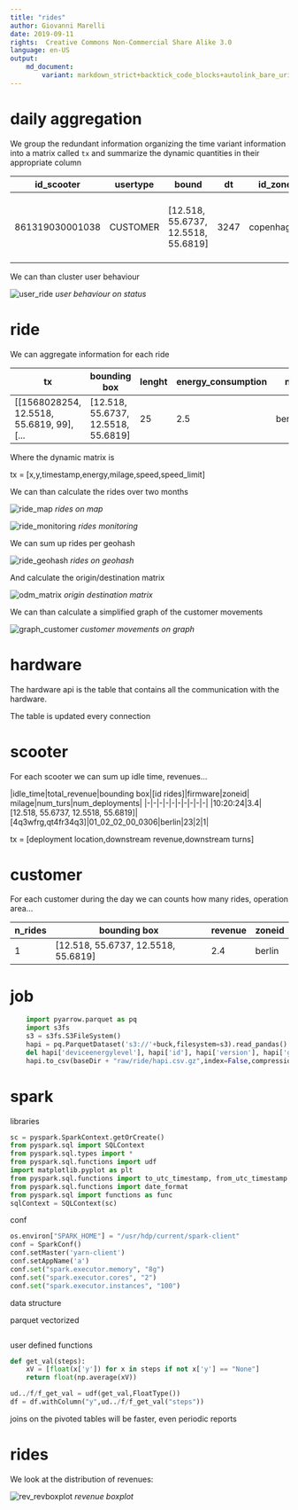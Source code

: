 ```yaml
---
title: "rides"
author: Giovanni Marelli
date: 2019-09-11
rights:  Creative Commons Non-Commercial Share Alike 3.0
language: en-US
output: 
	md_document:
		variant: markdown_strict+backtick_code_blocks+autolink_bare_uris+markdown_github
---
```


# daily aggregation 

We group the redundant information organizing the time variant information into a matrix called `tx` and summarize the dynamic quantities in their appropriate column 

|id_scooter|usertype|bound|dt|id_zone|locked|mileage| n | state| tx |
|-         |-       |-    |- | -     |-     |-      |-  |    - |  - |
861319030001038|  CUSTOMER|  [12.518, 55.6737, 12.5518, 55.6819]|3247| copenhagen | [True, False, False, True, False, False] | 1291|6 | [INTENT_RESERVED, RESERVED, UNAVAILABLE_FOR_RE... |[[1568028254, 12.5518, 55.6819, 99], [... |

We can than cluster user behaviour

![user_ride](../f/f_ride/user_state.png "user ride")
_user behaviour on status_

# ride

We can aggregate information for each ride

|tx|bounding box|lenght|energy_consumption|n|cost|zoneid|firmware|
|-|-|-|-|-|-|-|-|
|[[1568028254, 12.5518, 55.6819, 99], [... |[12.518, 55.6737, 12.5518, 55.6819]|25|2.5|berlin|01_02_02_00_0306|

Where the dynamic matrix is

tx = [x,y,timestamp,energy,milage,speed,speed_limit]

We can than calculate the rides over two months

![ride_map](../f/f_mov/ride_map.png "ride_map")
_rides on map_

![ride_monitoring](../f/f_mov/ride_monitoring.png "ride_monitoring")
_rides monitoring_

We can sum up rides per geohash

![ride_geohash](../f/f_mov/ride_geohash.png "ride geohash")
_rides on geohash_

And calculate the origin/destination matrix

![odm_matrix](../f/f_mov/odm_matrix.png "origin destination matrix")
_origin destination matrix_

We can than calculate a simplified graph of the customer movements

![graph_customer](../f/f_mov/graph_customer.png "graph_customer")
_customer movements on graph_

# hardware

The hardware api is the table that contains all the communication with the hardware. 

The table is updated every connection

# scooter

For each scooter we can sum up idle time, revenues...

|idle_time|total_revenue|bounding box|[id rides]|firmware|zoneid| milage|num_turs|num_deployments| 
|-|-|-|-|-|-|-|-|-|-|
|10:20:24|3.4|[12.518, 55.6737, 12.5518, 55.6819]|[4q3wfrg,qt4fr34q3]|01_02_02_00_0306|berlin|23|2|1|

tx = [deployment location,downstream revenue,downstream turns]

# customer

For each customer during the day we can counts how many rides, operation area...

|n_rides|bounding box|revenue|zoneid|
|-|-|-|-|
|1|[12.518, 55.6737, 12.5518, 55.6819]|2.4|berlin|

# job

```python
    import pyarrow.parquet as pq
    import s3fs
    s3 = s3fs.S3FileSystem()
    hapi = pq.ParquetDataset('s3://'+buck,filesystem=s3).read_pandas().to_pandas()
    del hapi['deviceenergylevel'], hapi['id'], hapi['version'], hapi['gnssupdatedat'], hapi['deviceenergylevel'], hapi['iccid'], hapi['signalstrength'], hapi['lambda_time'], hapi['kinesis_input_time'], hapi['iotprovider'], hapi['imei'], hapi['iotid']
    hapi.to_csv(baseDir + "raw/ride/hapi.csv.gz",index=False,compression="gzip")
```

# spark

libraries

```python
sc = pyspark.SparkContext.getOrCreate()
from pyspark.sql import SQLContext
from pyspark.sql.types import *
from pyspark.sql.functions import udf
import matplotlib.pyplot as plt
from pyspark.sql.functions import to_utc_timestamp, from_utc_timestamp
from pyspark.sql.functions import date_format
from pyspark.sql import functions as func
sqlContext = SQLContext(sc)
```

conf

```python
os.environ["SPARK_HOME"] = "/usr/hdp/current/spark-client"
conf = SparkConf()
conf.setMaster('yarn-client')
conf.setAppName('a')
conf.set("spark.executor.memory", "8g")
conf.set("spark.executor.cores", "2")
conf.set("spark.executor.instances", "100")
```

data structure

parquet vectorized

```python

```

user defined functions
```python
def get_val(steps):
    xV = [float(x['y']) for x in steps if not x['y'] == "None"]
    return float(np.average(xV))

ud../f/f_get_val = udf(get_val,FloatType())
df = df.withColumn("y",ud../f/f_get_val("steps"))
```

joins on the pivoted tables will be faster, even periodic reports


# rides
	
We look at the distribution of revenues:

![rev_revboxplot](../f/f_ride/rev_boxplot.png "revenue boxplot")
_revenue boxplot_


